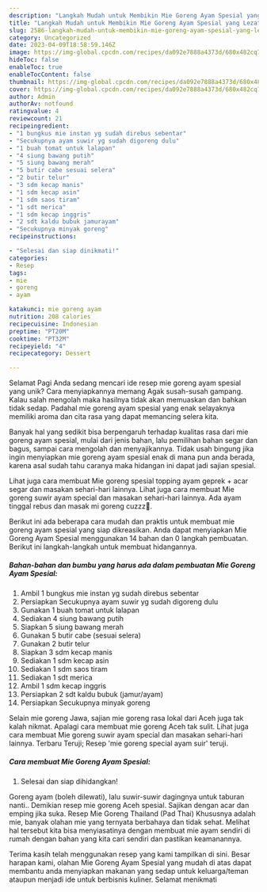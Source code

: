 ```yaml
---
description: "Langkah Mudah untuk Membikin Mie Goreng Ayam Spesial yang Lezat Sekali, Sempurna"
title: "Langkah Mudah untuk Membikin Mie Goreng Ayam Spesial yang Lezat Sekali, Sempurna"
slug: 2586-langkah-mudah-untuk-membikin-mie-goreng-ayam-spesial-yang-lezat-sekali-sempurna
category: Uncategorized
date: 2023-04-09T18:58:59.146Z
image: https://img-global.cpcdn.com/recipes/da092e7888a4373d/680x482cq70/mie-goreng-ayam-spesial-foto-resep-utama.jpg
hideToc: false
enableToc: true
enableTocContent: false
thumbnail: https://img-global.cpcdn.com/recipes/da092e7888a4373d/680x482cq70/mie-goreng-ayam-spesial-foto-resep-utama.jpg
cover: https://img-global.cpcdn.com/recipes/da092e7888a4373d/680x482cq70/mie-goreng-ayam-spesial-foto-resep-utama.jpg
author: Admin
authorAv: notfound
ratingvalue: 4
reviewcount: 21
recipeingredient:
- "1 bungkus mie instan yg sudah direbus sebentar"
- "Secukupnya ayam suwir yg sudah digoreng dulu"
- "1 buah tomat untuk lalapan"
- "4 siung bawang putih"
- "5 siung bawang merah"
- "5 butir cabe sesuai selera"
- "2 butir telur"
- "3 sdm kecap manis"
- "1 sdm kecap asin"
- "1 sdm saos tiram"
- "1 sdt merica"
- "1 sdm kecap inggris"
- "2 sdt kaldu bubuk jamurayam"
- "Secukupnya minyak goreng"
recipeinstructions:

- "Selesai dan siap dinikmati!"
categories:
- Resep
tags:
- mie
- goreng
- ayam

katakunci: mie goreng ayam 
nutrition: 208 calories
recipecuisine: Indonesian
preptime: "PT20M"
cooktime: "PT32M"
recipeyield: "4"
recipecategory: Dessert

---
```



Selamat Pagi Anda sedang mencari ide resep mie goreng ayam spesial yang unik? Cara menyiapkannya memang Agak susah-susah gampang. Kalau salah mengolah maka hasilnya tidak akan memuaskan dan bahkan tidak sedap. Padahal mie goreng ayam spesial yang enak selayaknya memiliki aroma dan cita rasa yang dapat memancing selera kita.


Banyak hal yang sedikit bisa berpengaruh terhadap kualitas rasa dari mie goreng ayam spesial, mulai dari jenis bahan, lalu pemilihan bahan segar dan bagus, sampai cara mengolah dan menyajikannya. Tidak usah bingung jika ingin menyiapkan mie goreng ayam spesial enak di mana pun anda berada, karena asal sudah tahu caranya maka hidangan ini dapat jadi sajian spesial.

Lihat juga cara membuat Mie goreng spesial topping ayam geprek + acar segar dan masakan sehari-hari lainnya. Lihat juga cara membuat Mie goreng suwir ayam special dan masakan sehari-hari lainnya. Ada ayam tinggal rebus dan masak mi goreng cuzzz🍝.


Berikut ini ada beberapa cara mudah dan praktis untuk membuat mie goreng ayam spesial yang siap dikreasikan. Anda dapat menyiapkan Mie Goreng Ayam Spesial menggunakan 14 bahan dan 0 langkah pembuatan. Berikut ini langkah-langkah untuk membuat hidangannya.

<!--inarticleads1-->

##### Bahan-bahan dan bumbu yang harus ada dalam pembuatan Mie Goreng Ayam Spesial:

1. Ambil 1 bungkus mie instan yg sudah direbus sebentar
1. Persiapkan Secukupnya ayam suwir yg sudah digoreng dulu
1. Gunakan 1 buah tomat untuk lalapan
1. Sediakan 4 siung bawang putih
1. Siapkan 5 siung bawang merah
1. Gunakan 5 butir cabe (sesuai selera)
1. Gunakan 2 butir telur
1. Siapkan 3 sdm kecap manis
1. Sediakan 1 sdm kecap asin
1. Sediakan 1 sdm saos tiram
1. Sediakan 1 sdt merica
1. Ambil 1 sdm kecap inggris
1. Persiapkan 2 sdt kaldu bubuk (jamur/ayam)
1. Persiapkan Secukupnya minyak goreng


Selain mie goreng Jawa, sajian mie goreng rasa lokal dari Aceh juga tak kalah nikmat. Apalagi cara membuat mie goreng Aceh tak sulit. Lihat juga cara membuat Mie goreng suwir ayam special dan masakan sehari-hari lainnya. Terbaru Teruji; Resep &#39;mie goreng special ayam suir&#39; teruji. 

<!--inarticleads2-->

##### Cara membuat Mie Goreng Ayam Spesial:


1. Selesai dan siap dihidangkan!

Goreng ayam (boleh dilewati), lalu suwir-suwir dagingnya untuk taburan nanti.. Demikian resep mie goreng Aceh spesial. Sajikan dengan acar dan emping jika suka. Resep Mie Goreng Thailand (Pad Thai) Khususnya adalah mie, banyak olahan mie yang ternyata berbahaya dan tidak sehat. Melihat hal tersebut kita bisa menyiasatinya dengan membuat mie ayam sendiri di rumah dengan bahan yang kita cari sendiri dan pastikan keamanannya. 

Terima kasih telah menggunakan resep yang kami tampilkan di sini. Besar harapan kami, olahan Mie Goreng Ayam Spesial yang mudah di atas dapat membantu anda menyiapkan makanan yang sedap untuk keluarga/teman ataupun menjadi ide untuk berbisnis kuliner. Selamat menikmati
